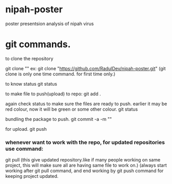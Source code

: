 # nipah-poster
poster presentsion analysis of nipah virus


<h1>git commands.</h1>

to clone the repository

git clone "<link of repository>"
ex: git clone "https://github.com/RadulDev/nipah-poster.git"
(git clone is only one time command. for first time only.)

to know status
git status

to make file to push(upload) to repo:
git add .

again check status to make sure the files are ready to push.
earlier it may be red colour, now it will be green or some other colour.
git status

bundling the package to push.
git commit -a -m "<any message>"

for upload.
git push

<h3> whenever want to work with the repo, for updated repositories use command:</h3>
git pull
(this give updated repository.like if many people working on same project, this will make sure all are having same file to work on.)
(always start working after git pull command, and end working by git push command for keeping project updated.
